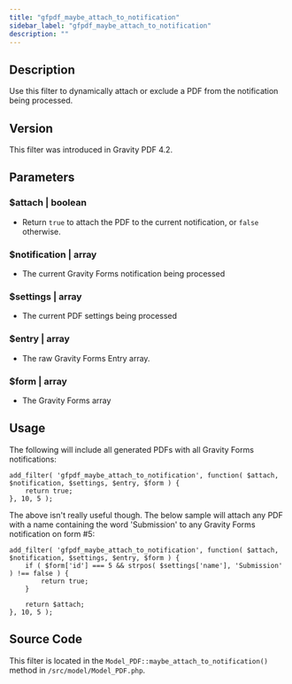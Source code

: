 ```yaml
---
title: "gfpdf_maybe_attach_to_notification"
sidebar_label: "gfpdf_maybe_attach_to_notification"
description: ""
---
```




## Description 

Use this filter to dynamically attach or exclude a PDF from the notification being processed.

## Version 

This filter was introduced in Gravity PDF 4.2.

## Parameters 

### $attach | boolean
*  Return `true` to attach the PDF to the current notification, or `false` otherwise.

### $notification | array
*  The current Gravity Forms notification being processed

### $settings | array
*  The current PDF settings being processed

### $entry | array
*  The raw Gravity Forms Entry array.

### $form | array
*  The Gravity Forms array

## Usage 

The following will include all generated PDFs with all Gravity Forms notifications:

```
add_filter( 'gfpdf_maybe_attach_to_notification', function( $attach, $notification, $settings, $entry, $form ) {
	return true;
}, 10, 5 );
```

The above isn't really useful though. The below sample will attach any PDF with a name containing the word 'Submission' to any Gravity Forms notification on form #5:

```
add_filter( 'gfpdf_maybe_attach_to_notification', function( $attach, $notification, $settings, $entry, $form ) {
	if ( $form['id'] === 5 && strpos( $settings['name'], 'Submission' ) !== false ) {
		return true;
	}

	return $attach;
}, 10, 5 );
```

## Source Code 

This filter is located in the `Model_PDF::maybe_attach_to_notification()` method in `/src/model/Model_PDF.php`.
